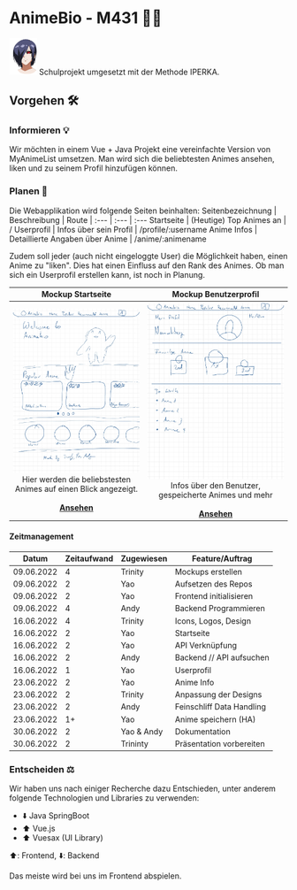 # AnimeBio - M431 🍉🍭
<img src="./img/animebio-logo.png" width="50" />
Schulprojekt umgesetzt mit der Methode IPERKA.

## Vorgehen 🛠

### Informieren 💡

Wir möchten in einem Vue + Java Projekt eine vereinfachte Version von MyAnimeList umsetzen. Man wird sich die beliebtesten Animes ansehen, liken und zu seinem Profil hinzufügen können.

### Planen 📃

Die Webapplikation wird folgende Seiten beinhalten:
Seitenbezeichnung | Beschreibung | Route
| :--- | :--- | :---
Startseite | (Heutige) Top Animes an | /
Userprofil | Infos über sein Profil | /profile/:username
Anime Infos | Detaillierte Angaben über Anime | /anime/:animename

Zudem soll jeder (auch nicht eingeloggte User) die Möglichkeit haben, einen Anime zu "liken". Dies hat einen Einfluss auf den Rank des Animes. Ob man sich ein Userprofil erstellen kann, ist noch in Planung.


|                                                                                                                                                    Mockup Startseite                                                                                                                                                     |                                                                               &nbsp;&nbsp;&nbsp;&nbsp;&nbsp;&nbsp;&nbsp;&nbsp;&nbsp;&nbsp;Mockup Benutzerprofil&nbsp;&nbsp;&nbsp;&nbsp;&nbsp;&nbsp;&nbsp;&nbsp;&nbsp;&nbsp;                                                                               |
| :--------------------------------------------------------------------------------------------------------------------------------------------------------------------------------------------------------------------------------------------------------------------------------------------------------------------------: | :-----------------------------------------------------------------------------------------------------------------------------------------------------------------------------------------------------------------------------------------------------------------------------------------------: |
| <img src="./img/Skizze-Startseite.jpg" alt="Mockup von Startseite" width="400"><br />Hier werden die beliebstesten Animes auf einen Blick angezeigt.<br /><br /><a href="#">**Ansehen**</a> | <img src="./img/Skizze-Profil.jpg" alt="Mockup von Userprofil" width="400"></a><br />Infos über den Benutzer, gespeicherte Animes und mehr<br /><br /><a href="#">**Ansehen**</a> |


#### Zeitmanagement
| Datum | Zeitaufwand | Zugewiesen | Feature/Auftrag |
|-------|-----------|------|------|
| 09.06.2022 | 4 | Trinity | Mockups erstellen |
| 09.06.2022 | 2 | Yao | Aufsetzen des Repos |
| 09.06.2022 | 2 | Yao | Frontend initialisieren |
| 09.06.2022 | 4 | Andy | Backend Programmieren |
| 16.06.2022 | 4 | Trinity | Icons, Logos, Design |
| 16.06.2022 | 2 | Yao | Startseite |
| 16.06.2022 | 2 | Yao | API Verknüpfung |
| 16.06.2022 | 2 | Andy |Backend // API aufsuchen |
| 16.06.2022 | 1 | Yao | Userprofil |
| 23.06.2022 | 2 | Yao | Anime Info |
| 23.06.2022 | 2 | Trinity | Anpassung der Designs |
| 23.06.2022 | 2 | Andy | Feinschliff Data Handling |
| 23.06.2022 | 1+ | Yao | Anime speichern (HA) |
| 30.06.2022 | 2 | Yao & Andy | Dokumentation |
| 30.06.2022 | 2 | Trininty | Präsentation vorbereiten |

### Entscheiden ⚖

Wir haben uns nach einiger Recherche dazu Entschieden, unter anderem folgende Technologien und Libraries zu verwenden:

- ⬇️ Java SpringBoot
- ⬆️ Vue.js
- ⬆️ Vuesax (UI Library)

⬆️: Frontend, ⬇️: Backend

Das meiste wird bei uns im Frontend abspielen.
